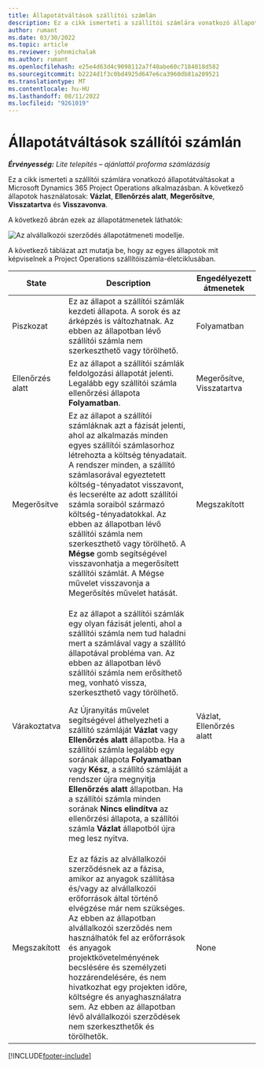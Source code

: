 ```yaml
---
title: Állapotátváltások szállítói számlán
description: Ez a cikk ismerteti a szállítói számlára vonatkozó állapotátváltásokat a Microsoft Dynamics 365 Project Operations alkalmazásban.
author: rumant
ms.date: 03/30/2022
ms.topic: article
ms.reviewer: johnmichalak
ms.author: rumant
ms.openlocfilehash: e25e4d63d4c9098112a7f40abe60c7184018d582
ms.sourcegitcommit: b2224d1f3c0bd4925d647e6ca3960db81a209521
ms.translationtype: MT
ms.contentlocale: hu-HU
ms.lasthandoff: 08/11/2022
ms.locfileid: "9261019"
---
```

# <a name="state-transitions-on-a-vendor-invoice"></a>Állapotátváltások szállítói számlán

_**Érvényesség:** Lite telepítés – ajánlattól proforma számlázásig_

Ez a cikk ismerteti a szállítói számlára vonatkozó állapotátváltásokat a Microsoft Dynamics 365 Project Operations alkalmazásban. A következő állapotok használatosak: **Vázlat**, **Ellenőrzés alatt**, **Megerősítve**, **Visszatartva** és **Visszavonva**.

A következő ábrán ezek az állapotátmenetek láthatók:

![Az alvállalkozói szerződés állapotátmeneti modellje.](../media/VI_State_Model.jpg)

A következő táblázat azt mutatja be, hogy az egyes állapotok mit képviselnek a Project Operations szállítóiszámla-életciklusában.

| State | Description | Engedélyezett átmenetek |
| --- | --- | --- |
| Piszkozat | Ez az állapot a szállítói számlák kezdeti állapota. A sorok és az árképzés is változhatnak. Az ebben az állapotban lévő szállítói számla nem szerkeszthető vagy törölhető. | Folyamatban |
| Ellenőrzés alatt | Ez az állapot a szállítói számlák feldolgozási állapotát jelenti. Legalább egy szállítói számla ellenőrzési állapota **Folyamatban**. | Megerősítve, Visszatartva |
| Megerősítve | Ez az állapot a szállítói számláknak azt a fázisát jelenti, ahol az alkalmazás minden egyes szállítói számlasorhoz létrehozta a költség tényadatait. A rendszer minden, a szállító számlasorával egyeztetett költség-tényadatot visszavont, és lecserélte az adott szállítói számla soraiból származó költség-tényadatokkal. Az ebben az állapotban lévő szállítói számla nem szerkeszthető vagy törölhető. A **Mégse** gomb segítségével visszavonhatja a megerősített szállítói számlát. A Mégse művelet visszavonja a Megerősítés művelet hatását. | Megszakított |
| Várakoztatva | <p>Ez az állapot a szállítói számlák egy olyan fázisát jelenti, ahol a szállítói számla nem tud haladni mert a számlával vagy a szállító állapotával probléma van. Az ebben az állapotban lévő szállítói számla nem erősíthető meg, vonható vissza, szerkeszthető vagy törölhető.</p><p>Az Újranyitás művelet segítségével áthelyezheti a szállító számláját **Vázlat** vagy **Ellenőrzés alatt** állapotba. Ha a szállítói számla legalább egy sorának állapota **Folyamatban** vagy **Kész**, a szállító számláját a rendszer újra megnyitja **Ellenőrzés alatt** állapotban. Ha a szállítói számla minden sorának **Nincs elindítva** az ellenőrzési állapota, a szállítói számla **Vázlat** állapotból újra meg lesz nyitva.</p> | Vázlat, Ellenőrzés alatt |
| Megszakított | Ez az fázis az alvállalkozói szerződésnek az a fázisa, amikor az anyagok szállítása és/vagy az alvállalkozói erőforrások által történő elvégzése már nem szükséges. Az ebben az állapotban alvállalkozói szerződés nem használhatók fel az erőforrások és anyagok projektkövetelményének becslésére és személyzeti hozzárendelésére, és nem hivatkozhat egy projekten időre, költségre és anyaghasználatra sem. Az ebben az állapotban lévő alvállalkozói szerződések nem szerkeszthetők és törölhetők. | None |

[!INCLUDE[footer-include](../../includes/footer-banner.md)]
